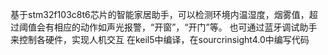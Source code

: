 基于stm32f103c8t6芯片的智能家居助手，可以检测环境内温湿度，烟雾值，超过阈值会有相应的动作如声光报警，“开窗”，“开门”等。
也可通过蓝牙调试助手来控制各硬件，实现人机交互
在keil5中编译，在sourcrinsight4.0中编写代码
